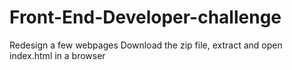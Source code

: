 # Front-End-Developer-challenge
Redesign a few webpages
Download the zip file, extract and open index.html in a browser

